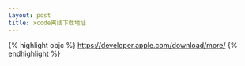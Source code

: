 ```yaml
---
layout: post
title: xcode离线下载地址
---
```


{% highlight objc %}
https://developer.apple.com/download/more/
{% endhighlight %}


